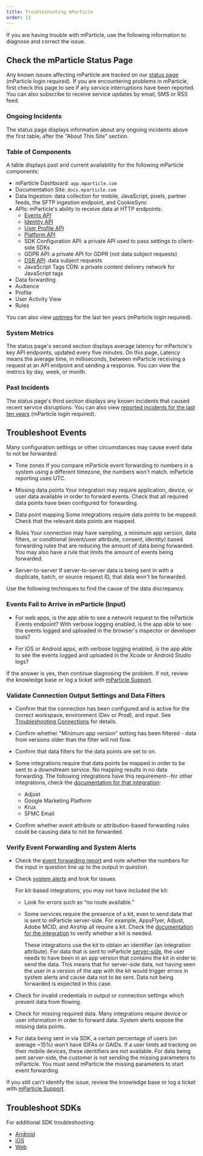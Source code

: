 ```yaml
---
title: Troubleshooting mParticle
order: 13
---
```


If you are having trouble with mParticle, use the following information to diagnose and correct the issue.


## Check the mParticle Status Page

Any known issues affecting mParticle are tracked on our [status page](https://mparticle.statuspage.io) (mParticle login required). If you are encountering problems in mParticle, first check this page to see if any service interruptions have been reported. You can also subscribe to receive service updates by email, SMS or RSS feed.

### Ongoing Incidents

The status page displays information about any ongoing incidents above the first table, after the "About This Site" section.

### Table of Components

A table displays past and current availability for the following mParticle components:

* mParticle Dashboard: `app.mparticle.com`
* Documentation Site: `docs.mparticle.com`
* Data Ingestion: data collection for mobile, JavaScript, pixels, partner feeds, the SFTP ingestion endpoint, and CookieSync
* APIs: mParticle's ability to receive data at HTTP endpoints:
  * [Events API](/developers/server/http/)
  * [Identity API](/developers/idsync/http-api/)
  * [User Profile API](/developers/users/)
  * [Platform API](/developers/platform/)
  * SDK Configuration API: a private API used to pass settings to client-side SDKs
  * GDPR API: a private API for GDPR (not data subject requests)
  * [DSR API](/developers/dsr-api/v3): data subject requests
  * JavaScript Tags CDN: a private content delivery network for JavaScript tags
* Data forwarding
* Audience
* Profile
* User Activity View
* Rules

You can also view [uptimes](https://mparticle.statuspage.io/uptime) for the last ten years (mParticle login required).

### System Metrics

The status page's second section displays average latency for mParticle's key API endpoints, updated every five minutes. On this page, Latency means the average time, in milliseconds, between mParticle receiving a request at an API endpoint and sending a response. You can view the metrics by day, week, or month.

### Past Incidents

The status page's third section displays any known incidents that caused recent service disruptions. You can also view [reported incidents for the last ten years](https://mparticle.statuspage.io/history) (mParticle login required).

## Troubleshoot Events

Many configuration settings or other circumstances may cause event data to not be forwarded:

* Time zones
  If you compare mParticle event forwarding to numbers in a system using a different timezone, the numbers won't match. mParticle reporting uses UTC.

* Missing data points
  Your integration may require application, device, or user data available in order to forward events. Check that all required data points have been configured for forwarding.

* Data point mapping
  Some integrations require data points to be mapped. Check that the relevant data points are mapped.

* Rules
  Your connection may have sampling, a minimum app version, data filters, or conditional (event/user attribute, consent, identity) based forwarding rules that are reducing the amount of data being forwarded. You may also have a rule that limits the amount of events being forwarded.

* Server-to-server
  If server-to-server data is being sent in with a duplicate, batch, or source request ID, that data won't be forwarded.

Use the following techniques to find the cause of the data discrepancy.

### Events Fail to Arrive in mParticle (Input)

* For web apps, is the app able to see a network request to the mParticle Events endpoint? With verbose logging enabled, is the app able to see the events logged and uploaded in the browser's inspector or developer tools?

* For iOS or Android apps, with verbose logging enabled, is the app able to see the events logged and uploaded in the Xcode or Android Studio logs?

If the answer is yes, then continue diagnosing the problem. If not, review the knowledge base or log a ticket with [mParticle Support](https://support.mparticle.com).

### Validate Connection Output Settings and Data Filters

* Confirm that the connection has been configured and is active for the correct workspace, environment (Dev or Prod), and input. See [Troubleshooting Connections](/guides/platform-guide/connections/#troubleshooting-connections) for details.
* Confirm whether "Minimum app version" setting has been filtered - data from versions older than the filter will not flow.
* Confirm that data filters for the data points are set to on.
* Some integrations require that data points be mapped in order to be sent to a downstream service. No mapping results in no data forwarding. The following integrations have this requirement--for other integrations, check the [documentation for that integration](/integrations):

  * Adjust
  * Google Marketing Platform
  * Krux
  * SFMC Email

* Confirm whether event attribute or attribution-based forwarding rules could be causing data to not be forwarded.

### Verify Event Forwarding and System Alerts

* Check the [event forwarding report](/guides/platform-guide/activity/#event-forwarding) and note whether the numbers for the input in question line up to the output in question. 
* Check [system alerts](/guides/platform-guide/activity/#system-alerts) and look for issues.

    For kit-based integrations, you may not have included the kit:

     * Look for errors such as “no route available.”
     * Some services require the presence of a kit, even to send data that is sent to mParticle server-side. For example, AppsFlyer, Adjust, Adobe MCID, and Airship all require a kit. Check the [documentation for the integration](/integrations) to verify whether a kit is needed.

        These integrations use the kit to obtain an identifier (an integration attribute). For data that is sent to mParticle [server-side](/guides/platform-guide/connections/#data-forwarding-and-connections), the user needs to have been in an app version that contains the kit in order to send the data. This means that for server-side data, not having seen the user in a version of the app with the kit would trigger errors in system alerts and cause data not to be sent. Data not being forwarded is expected in this case. 

* Check for invalid credentials in output or connection settings which prevent data from flowing.

* Check for missing required data. Many integrations require device or user information in order to forward data. System alerts expose the missing data points. 

* For data being sent in via SDK, a certain percentage of users (on average ~15%) won’t have IDFAs or GAIDs. If a user limits ad tracking on their mobile devices, these identifiers are not available. For data being sent server-side, the customer is not sending the missing parameters to mParticle. You must send mParticle the missing parameters to start event forwarding.

If you still can't identify the issue, review the knowledge base or log a ticket with [mParticle Support](support.mparticle.com).

## Troubleshoot SDKs

For additional SDK troubleshooting:

* [Android](/developers/sdk/android/troubleshooting/)
* [iOS](/developers/sdk/ios/troubleshooting/)
* [Web](/developers/sdk/web/troubleshooting/)
